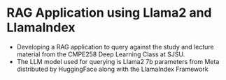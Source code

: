 # RAG Application using Llama2 and LlamaIndex

- Developing a RAG application to query against the study and lecture material from the CMPE258 Deep Learning Class at SJSU.
- The LLM model used for querying is Llama2 7b parameters from Meta distributed by HuggingFace along with the LlamaIndex Framework
